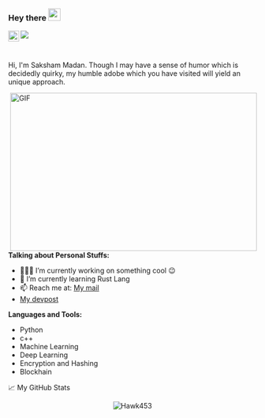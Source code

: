 ### Hey there <img src="https://media.giphy.com/media/hvRJCLFzcasrR4ia7z/giphy.gif" width="25px">
<a href="https://www.linkedin.com/in/sakshammadan/">
  <img align="left" alt="Saksham's LinkedIN" width="22px" src="https://raw.githubusercontent.com/peterthehan/peterthehan/master/assets/linkedin.svg" />
</a>

![](https://visitor-badge.glitch.me/badge?page_id=Hawk453.Hawk453)

<br />

Hi, I'm Saksham Madan. Though I may have a sense of humor which is decidedly quirky, my humble adobe which you have visited will yield an unique approach.

  <img align="right" alt="GIF" src="https://github.com/abhisheknaiidu/abhisheknaiidu/blob/master/code.gif?raw=true" width="500" height="320" />
  
**Talking about Personal Stuffs:**

- 👨🏽‍💻 I’m currently working on something cool :wink:
- 🌱 I’m currently learning Rust Lang 
- 📫 Reach me at: [My mail](contact_saksham.unserialize@simplelogin.co)
- [My devpost](https://devpost.com/Hawk453)

**Languages and Tools:**  

- Python
- c++
- Machine Learning
- Deep Learning
- Encryption and Hashing
- Blockhain


📈 My GitHub Stats

<p align="center"> <img src="https://github-readme-stats.vercel.app/api?username=Hawk453&show_icons=true&theme=gotham" alt="Hawk453" />





